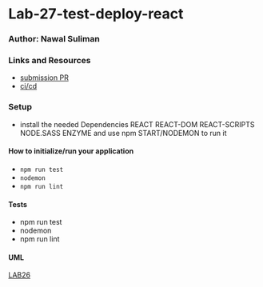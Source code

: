 # Lab-27-test-deploy-react

### Author: Nawal Suliman 

### Links and Resources
- [submission PR](https://github.com/401-advanced-javascript-Nawal/Lab-27-test-deploy-react/pull/1)
- [ci/cd](https://github.com/401-advanced-javascript-Nawal/Lab-27-test-deploy-react/actions)

### Setup
- install the needed Dependencies REACT REACT-DOM REACT-SCRIPTS NODE.SASS ENZYME and use npm START/NODEMON to run it 

#### How to initialize/run your application 
- `npm run test`
- `nodemon`
- `npm run lint` 

#### Tests
- npm run test
- nodemon  
- npm run lint 

#### UML
[LAB26]()